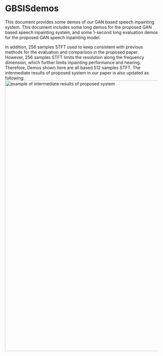 # GBSISdemos
This document provides some demos of our GAN based speech inpainting system. This document includes some long demos for the proposed GAN based speech inpainting system, and some 1-second long evaluation demos for the proposed GAN speech inpainting model.

In addition, 256 samples STFT used to keep consistent with previous methods for the evaluation and comparison in the proposed paper. However, 256 samples STFT limits the resolution along the frequency dimension, which further limits inpainting performance and hearing. Therefore, Demos shown here are all based 512 samples STFT. The intermediate results of proposed system in our paper is also updated as following:
<img width="889" alt="example of intermediate results of proposed system" src="https://user-images.githubusercontent.com/70113757/161254785-b5f63d41-c5b2-431e-9374-cece9025708d.png">
